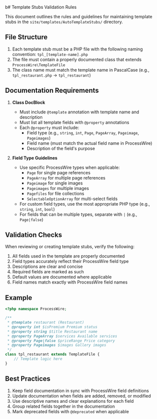 b# Template Stubs Validation Rules

This document outlines the rules and guidelines for maintaining template stubs in the `site/templates/AutoTemplateStubs/` directory.

## File Structure

1. Each template stub must be a PHP file with the following naming convention: `tpl_[template-name].php`
2. The file must contain a properly documented class that extends `ProcessWire\TemplateFile`
3. The class name must match the template name in PascalCase (e.g., `tpl_restaurant.php` → `tpl_restaurant`)

## Documentation Requirements

1. **Class DocBlock**

   - Must include `@template` annotation with template name and description
   - Must list all template fields with `@property` annotations
   - Each `@property` must include:
     - Field type (e.g., `string`, `int`, `Page`, `PageArray`, `Pageimage`, `Pageimages`)
     - Field name (must match the actual field name in ProcessWire)
     - Description of the field's purpose

2. **Field Type Guidelines**
   - Use specific ProcessWire types when applicable:
     - `Page` for single page references
     - `PageArray` for multiple page references
     - `Pageimage` for single images
     - `Pageimages` for multiple images
     - `Pagefiles` for file collections
     - `SelectableOptionArray` for multi-select fields
   - For custom field types, use the most appropriate PHP type (e.g., `string`, `int`, `bool`)
   - For fields that can be multiple types, separate with `|` (e.g., `Page|false`)

## Validation Checks

When reviewing or creating template stubs, verify the following:

1. All fields used in the template are properly documented
2. Field types accurately reflect their ProcessWire field type
3. Descriptions are clear and concise
4. Required fields are marked as such
5. Default values are documented where applicable
6. Field names match exactly with ProcessWire field names

## Example

```php
<?php namespace ProcessWire;

/**
 * @template restaurant (Restaurant)
 * @property int $isPremium Premium status
 * @property string $title Restaurant name
 * @property PageArray $services Available services
 * @property Page|false $priceRange Price category
 * @property Pageimages $images Gallery images
 */
class tpl_restaurant extends TemplateFile {
    // Template logic here
}
```

## Best Practices

1. Keep field documentation in sync with ProcessWire field definitions
2. Update documentation when fields are added, removed, or modified
3. Use descriptive names and clear explanations for each field
4. Group related fields together in the documentation
5. Mark deprecated fields with `@deprecated` when applicable
